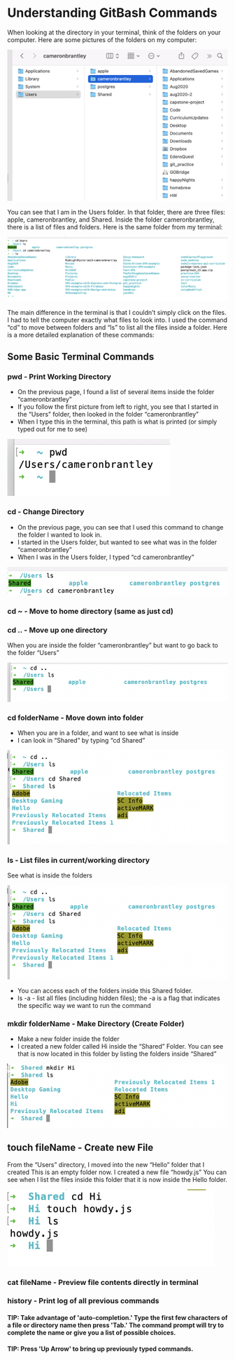 # Understanding GitBash Commands

When looking at the directory in your terminal, think of the folders on your computer. Here are some pictures of the folders on my computer:

![GUI FILE STRUCTURE](img/GUIFileStructure1.png)

You can see that I am in the Users folder. In that folder, there are three files: apple, cameronbrantley, and Shared. Inside the folder cameronbrantley, there is a list of files and folders. Here is the same folder from my terminal:

![TERMINAL HOME](img/TerminalHome.png)

The main difference in the terminal is that I couldn’t simply click on the files. I had to tell the computer exactly what files to look into. I used the command “cd” to move between folders and “ls” to list all the files inside a folder. Here is a more detailed explanation of these commands:

## Some Basic Terminal Commands
### pwd - Print Working Directory
- On the previous page, I found a list of several items inside the folder “cameronbrantley”
- If you follow the first picture from left to right, you see that I started in the “Users” folder, then looked in the folder “cameronbrantley”
- When I type this in the terminal, this path is what is printed (or simply typed out for me to see)

![pwd](img/PWD.png)

### cd - Change Directory
- On the previous page, you can see that I used this command to change the folder I wanted to look in.
- I started in the Users folder, but wanted to see what was in the folder “cameronbrantley”
- When I was in the Users folder, I typed “cd cameronbrantley”

![cd1](img/cd1.png)

### cd ~ - Move to home directory (same as just cd)
### cd .. - Move up one directory
When you are inside the folder “cameronbrantley” but want to go back to the folder “Users”

![cd2](img/cd2.png)

### cd folderName - Move down into folder
- When you are in a folder, and want to see what is inside
- I can look in “Shared” by typing “cd Shared”

![cd3](img/cd3.png)

### ls - List files in current/working directory
See what is inside the folders

![ls](img/cd3.png)

- You can access each of the folders inside this Shared folder.
- ls -a - list all files (including hidden files); the -a is a flag that indicates the specific way we want to run the command

### mkdir folderName - Make Directory (Create Folder)
- Make a new folder inside the folder
- I created a new folder called Hi inside the “Shared” Folder. You can see that is now located in this folder by listing the folders inside “Shared”

![mkdir](img/mkdir.png)

## touch fileName - Create new File
From the “Users” directory, I moved into the new “Hello” folder that I created
This is an empty folder now. I created a new file “howdy.js”
You can see when I list the files inside this folder that it is now inside the Hello folder.

![touch](img/touch.png)

### cat fileName - Preview file contents directly in terminal
### history - Print log of all previous commands

#### TIP: Take advantage of 'auto-completion.' Type the first few characters of a file or directory name then press 'Tab.' The command prompt will try to complete the name or give you a list of possible choices.

#### TIP: Press 'Up Arrow' to bring up previously typed commands.
